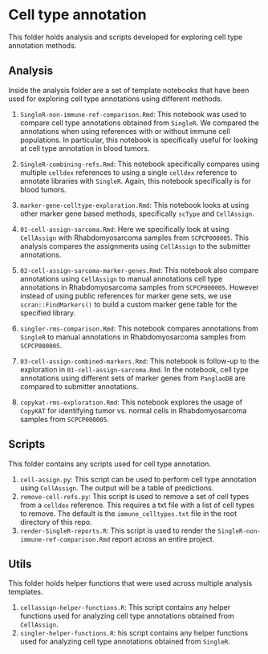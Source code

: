 # Cell type annotation

This folder holds analysis and scripts developed for exploring cell type annotation methods.

## Analysis

Inside the analysis folder are a set of template notebooks that have been used for exploring cell type annotations using different methods.

1. `SingleR-non-immune-ref-comparison.Rmd`: This notebook was used to compare cell type annotations obtained from `SingleR`.
We compared the annotations when using references with or without immune cell populations.
In particular, this notebook is specifically useful for looking at cell type annotation in blood tumors.

2. `SingleR-combining-refs.Rmd`: This notebook specifically compares using multiple `celldex` references to using a single `celldex` reference to annotate libraries with `SingleR`.
Again, this notebook specifically is for blood tumors.

3. `marker-gene-celltype-exploration.Rmd`: This notebook looks at using other marker gene based methods, specifically `scType` and `CellAssign`.

4. `01-cell-assign-sarcoma.Rmd`: Here we specifically look at using `CellAssign` with Rhabdomyosarcoma samples from `SCPCP000005`.
This analysis compares the assignments using `CellAssign` to the submitter annotations.

5. `02-cell-assign-sarcoma-marker-genes.Rmd`: This notebook also compare annotations using `CellAssign` to manual annotations cell type annotations in Rhabdomyosarcoma samples from `SCPCP000005`.
However instead of using public references for marker gene sets, we use `scran::FindMarkers()` to build a custom marker gene table for the specified library.

6. `singler-rms-comparison.Rmd`: This notebook compares annotations from `SingleR` to manual annotations in Rhabdomyosarcoma samples from `SCPCP000005`.

7. `03-cell-assign-combined-markers.Rmd`: This notebook is follow-up to the exploration in `01-cell-assign-sarcoma.Rmd`.
In the notebook, cell type annotations using different sets of marker genes from `PanglaoDB` are compared to submitter annotations.

8. `copykat-rms-exploration.Rmd`: This notebook explores the usage of `CopyKAT` for identifying tumor vs. normal cells in Rhabdomyosarcoma samples from `SCPCP000005`.

## Scripts

This folder contains any scripts used for cell type annotation.

1. `cell-assign.py`: This script can be used to perform cell type annotation using `CellAssign`.
The output will be a table of predictions.
2. `remove-cell-refs.py`: This script is used to remove a set of cell types from a `celldex` reference.
This requires a txt file with a list of cell types to remove.
The default is the `immune_celltypes.txt` file in the root directory of this repo.
3. `render-SingleR-reports.R`: This script is used to render the `SingleR-non-immune-ref-comparison.Rmd` report across an entire project.

## Utils

This folder holds helper functions that were used across multiple analysis templates.

1. `cellassign-helper-functions.R`: This script contains any helper functions used for analyzing cell type annotations obtained from `CellAssign`.
2. `singler-helper-functions.R`: his script contains any helper functions used for analyzing cell type annotations obtained from `SingleR`.
